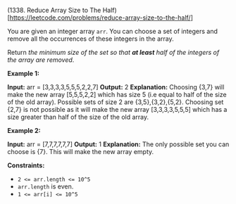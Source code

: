 (1338. Reduce Array Size to The Half)[https://leetcode.com/problems/reduce-array-size-to-the-half/]

You are given an integer array `arr`. You can choose a set of integers and remove all the occurrences of these integers in the array.

Return _the minimum size of the set so that **at least** half of the integers of the array are removed_.

**Example 1:**

**Input:** arr = \[3,3,3,3,5,5,5,2,2,7\]
**Output:** 2
**Explanation:** Choosing {3,7} will make the new array \[5,5,5,2,2\] which has size 5 (i.e equal to half of the size of the old array).
Possible sets of size 2 are {3,5},{3,2},{5,2}.
Choosing set {2,7} is not possible as it will make the new array \[3,3,3,3,5,5,5\] which has a size greater than half of the size of the old array.

**Example 2:**

**Input:** arr = \[7,7,7,7,7,7\]
**Output:** 1
**Explanation:** The only possible set you can choose is {7}. This will make the new array empty.

**Constraints:**

*   `2 <= arr.length <= 10^5`
*   `arr.length` is even.
*   `1 <= arr[i] <= 10^5`